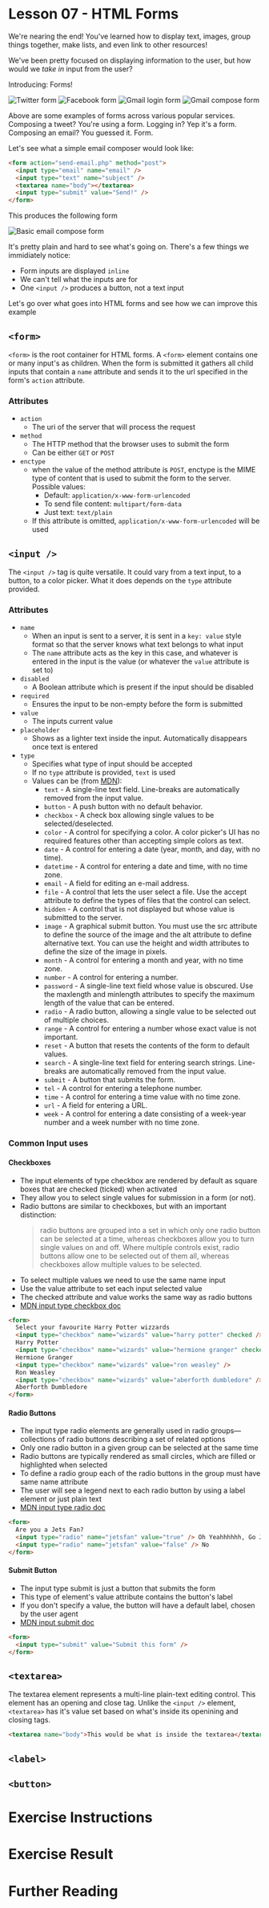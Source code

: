 # Lesson 07 - HTML Forms

We're nearing the end! You've learned how to display text, images, group things together, make lists, and even link to other resources!

We've been pretty focused on displaying information to the user, but how would we _take in_ input from the user?

Introducing: Forms!

![Twitter form](twitter.png)
![Facebook form](facebook.png)
![Gmail login form](gmail.png)
![Gmail compose form](gmail-compose.png)

Above are some examples of forms across various popular services. Composing a tweet? You're using a form. Logging in? Yep it's a form. Composing an email? You guessed it. Form.

Let's see what a simple email composer would look like:

```html
<form action="send-email.php" method="post">
  <input type="email" name="email" />
  <input type="text" name="subject" />
  <textarea name="body"></textarea>
  <input type="submit" value="Send!" />
</form>
```

This produces the following form

![Basic email compose form](basic-email-form.png)

It's pretty plain and hard to see what's going on. There's a few things we immidiately notice:

- Form inputs are displayed `inline`
- We can't tell what the inputs are for
- One `<input />` produces a button, not a text input

Let's go over what goes into HTML forms and see how we can improve this example

## `<form>`

`<form>` is the root container for HTML forms. A `<form>` element contains one or many input's as children. When the form is submitted it gathers all child inputs that contain a `name` attribute and sends it to the url specified in the form's `action` attribute.

### Attributes

- `action`
  - The uri of the server that will process the request
- `method`
  - The HTTP method that the browser uses to submit the form
  - Can be either `GET` or `POST`
- `enctype`
  - when the value of the method attribute is `POST`, enctype is the MIME type of content that is used to submit the form to the server. Possible values:
    - Default: `application/x-www-form-urlencoded`
    - To send file content: `multipart/form-data`
    - Just text: `text/plain`
  - If this attribute is omitted, `application/x-www-form-urlencoded` will be used

## `<input />`

The `<input />` tag is quite versatile. It could vary from a text input, to a button, to a color picker. What it does depends on the `type` attribute provided.

### Attributes

- `name`
  - When an input is sent to a server, it is sent in a `key: value` style format so that the server knows what text belongs to what input
  - The `name` attribute acts as the key in this case, and whatever is entered in the input is the value (or whatever the `value` attribute is set to)
- `disabled`
  - A Boolean attribute which is present if the input should be disabled
- `required`
  - Ensures the input to be non-empty before the form is submitted
- `value`
  - The inputs current value
- `placeholder`
  - Shows as a lighter text inside the input. Automatically disappears once text is entered
- `type`
  - Specifies what type of input should be accepted
  - If no `type` attribute is provided, `text` is used
  - Values can be (from [MDN](https://developer.mozilla.org/en-US/docs/Web/HTML/Element/input)):
    - `text` - A single-line text field. Line-breaks are automatically removed from the input value.
    - `button` - A push button with no default behavior.
    - `checkbox` - A check box allowing single values to be selected/deselected.
    - `color` - A control for specifying a color. A color picker's UI has no required features other than accepting simple colors as text.
    - `date` - A control for entering a date (year, month, and day, with no time).
    - `datetime` - A control for entering a date and time, with no time zone.
    - `email` - A field for editing an e-mail address.
    - `file` - A control that lets the user select a file. Use the accept attribute to define the types of files that the control can select.
    - `hidden` - A control that is not displayed but whose value is submitted to the server.
    - `image` - A graphical submit button. You must use the src attribute to define the source of the image and the alt attribute to define alternative text. You can use the height and width attributes to define the size of the image in pixels.
    - `month` - A control for entering a month and year, with no time zone.
    - `number` - A control for entering a number.
    - `password` - A single-line text field whose value is obscured. Use the maxlength and minlength attributes to specify the maximum length of the value that can be entered.
    - `radio` - A radio button, allowing a single value to be selected out of multiple choices.
    - `range` - A control for entering a number whose exact value is not important.
    - `reset` - A button that resets the contents of the form to default values.
    - `search` - A single-line text field for entering search strings. Line-breaks are automatically removed from the input value.
    - `submit` - A button that submits the form.
    - `tel` - A control for entering a telephone number.
    - `time` - A control for entering a time value with no time zone.
    - `url` - A field for entering a URL.
    - `week` - A control for entering a date consisting of a week-year number and a week number with no time zone.

### Common Input uses

#### Checkboxes

- The input elements of type checkbox are rendered by default as square boxes that are checked (ticked) when activated
- They allow you to select single values for submission in a form (or not).
- Radio buttons are similar to checkboxes, but with an important distinction:
  > radio buttons are grouped into a set in which only one radio button can be selected at a time, whereas checkboxes allow you to turn single values on and off. Where multiple controls exist, radio buttons allow one to be selected out of them all, whereas checkboxes allow multiple values to be selected.
- To select multiple values we need to use the same name input
- Use the value attribute to set each input selected value
- The checked attribute and value works the same way as radio buttons
- [MDN input type checkbox doc](https://developer.mozilla.org/en-US/docs/Web/HTML/Element/input/checkbox)

```html
<form>
  Select your favourite Harry Potter wizzards
  <input type="checkbox" name="wizards" value="harry potter" checked />
  Harry Potter
  <input type="checkbox" name="wizards" value="hermione granger" checked />
  Hermione Granger
  <input type="checkbox" name="wizards" value="ron weasley" />
  Ron Weasley
  <input type="checkbox" name="wizards" value="aberforth dumbledore" />
  Aberforth Dumbledore
</form>
```

#### Radio Buttons

- The input type radio elements are generally used in radio groups—collections of radio buttons describing a set of related options
- Only one radio button in a given group can be selected at the same time
- Radio buttons are typically rendered as small circles, which are filled or highlighted when selected
- To define a radio group each of the radio buttons in the group must have same name attribute
- The user will see a legend next to each radio button by using a label element or just plain text
- [MDN input type radio doc](https://developer.mozilla.org/en-US/docs/Web/HTML/Element/input/radio)

```html
<form>
  Are you a Jets Fan?
  <input type="radio" name="jetsfan" value="true" /> Oh Yeahhhhhh, Go Jets!!!
  <input type="radio" name="jetsfan" value="false" /> No
</form>
```

#### Submit Button

- The input type submit is just a button that submits the form
- This type of element's value attribute contains the button's label
- If you don't specify a value, the button will have a default label, chosen by the user agent
- [MDN input submit doc](https://developer.mozilla.org/en-US/docs/Web/HTML/Element/input/submit)

```html
<form>
  <input type="submit" value="Submit this form" />
</form>
```

## `<textarea>`

The textarea element represents a multi-line plain-text editing control. This element has an opening and close tag. Unlike the `<input />` element, `<textarea>` has it's value set based on what's inside its openining and closing tags.

```html
<textarea name="body">This would be what is inside the textarea</textarea>
```

## `<label>`

## `<button>`

# Exercise Instructions

# Exercise Result

# Further Reading
